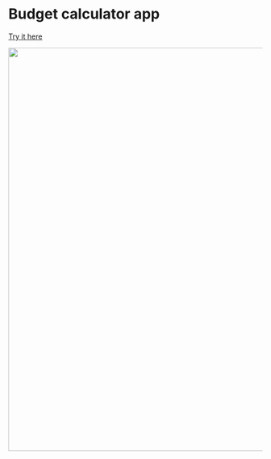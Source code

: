 # Budget calculator app

<a href="https://borislavpetrovikj.github.io/Budget-App/">Try it here</a>

<img src="Images/Filtriran proekt.png" height=800 >

